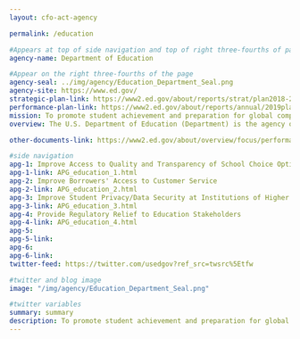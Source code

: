 ```yaml
---
layout: cfo-act-agency

permalink: /education

#Appears at top of side navigation and top of right three-fourths of page
agency-name: Department of Education

#Appear on the right three-fourths of the page
agency-seal: ../img/agency/Education_Department_Seal.png
agency-site: https://www.ed.gov/
strategic-plan-link: https://www2.ed.gov/about/reports/strat/plan2018-22/strategic-plan.pdf
performance-plan-link: https://www2.ed.gov/about/reports/annual/2019plan/fy17apr-fy19app.pdf
mission: To promote student achievement and preparation for global competitiveness by fostering educational excellence and ensuring equal access.
overview: The U.S. Department of Education (Department) is the agency of the federal government that establishes policy for, administers and coordinates most federal assistance to education. It helps the president execute education policies for the nation and implement laws enacted by Congress.  The Department's mission is to serve America's students; to promote student achievement and preparation for global competitiveness by fostering educational excellence and ensuring equal access.

other-documents-link: https://www2.ed.gov/about/overview/focus/performance.html?src=ft

#side navigation
apg-1: Improve Access to Quality and Transparency of School Choice Options
apg-1-link: APG_education_1.html
apg-2: Improve Borrowers' Access to Customer Service
apg-2-link: APG_education_2.html
apg-3: Improve Student Privacy/Data Security at Institutions of Higher Education
apg-3-link: APG_education_3.html
apg-4: Provide Regulatory Relief to Education Stakeholders
apg-4-link: APG_education_4.html
apg-5:
apg-5-link:
apg-6:
apg-6-link:
twitter-feed: https://twitter.com/usedgov?ref_src=twsrc%5Etfw

#twitter and blog image
image: "/img/agency/Education_Department_Seal.png"

#twitter variables
summary: summary
description: To promote student achievement and preparation for global competition by fostering educational excellence and ensuring equal access.
---
```

